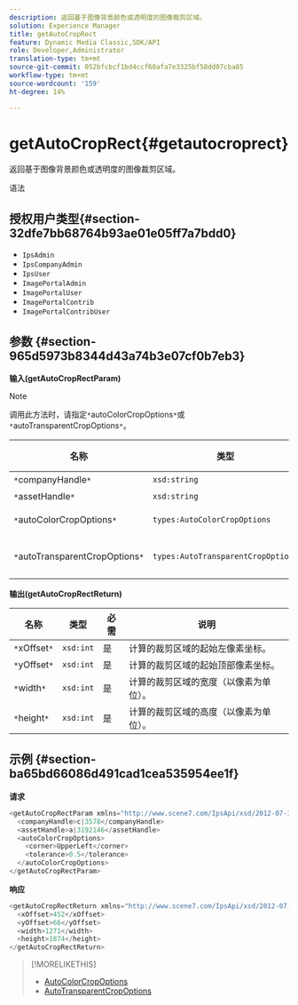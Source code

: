 ```yaml
---
description: 返回基于图像背景颜色或透明度的图像裁剪区域。
solution: Experience Manager
title: getAutoCropRect
feature: Dynamic Media Classic,SDK/API
role: Developer,Administrator
translation-type: tm+mt
source-git-commit: 052bfcbcf1bd4ccf60afa7e3325bf58dd07cba85
workflow-type: tm+mt
source-wordcount: '159'
ht-degree: 14%

---
```



# getAutoCropRect{#getautocroprect}

返回基于图像背景颜色或透明度的图像裁剪区域。

语法

## 授权用户类型{#section-32dfe7bb68764b93ae01e05ff7a7bdd0}

* `IpsAdmin`
* `IpsCompanyAdmin`
* `IpsUser`
* `ImagePortalAdmin`
* `ImagePortalUser`
* `ImagePortalContrib`
* `ImagePortalContribUser`

## 参数 {#section-965d5973b8344d43a74b3e07cf0b7eb3}

**输入(getAutoCropRectParam)**

>[!NOTE]
>
>调用此方法时，请指定`*`autoColorCropOptions`*`或`*`autoTransparentCropOptions`*`。

| 名称 | 类型 | 必需 | 说明 |
|---|---|---|---|
| `*`companyHandle`*` | `xsd:string` | 是 | 要处理的资产的公司。 |
| `*`assetHandle`*` | `xsd:string` | 是 | 要处理的资产的句柄。 |
| `*`autoColorCropOptions`*` | `types:AutoColorCropOptions` | 否 | 根据颜色计算裁剪矩形。 请参阅[ AutoColorCropOptions](../../../types/c-data-types/r-auto-color-crop-options.md#reference-976c3a1f8e47473cae016a4e9e09e4a6)。 |
| `*`autoTransparentCropOptions`*` | `types:AutoTransparentCropOptions` | 否 | 根据透明度计算裁剪矩形。 请参阅[ AutoTransparentCropOptions](../../../types/c-data-types/r-auto-transparent-crop-options.md#reference-f4460b3bdf814f4c85e4f097ea4e6e2b)。 |

**输出(getAutoCropRectReturn)**

| 名称 | 类型 | 必需 | 说明 |
|---|---|---|---|
| `*`xOffset`*` | `xsd:int` | 是 | 计算的裁剪区域的起始左像素坐标。 |
| `*`yOffset`*` | `xsd:int` | 是 | 计算的裁剪区域的起始顶部像素坐标。 |
| `*`width`*` | `xsd:int` | 是 | 计算的裁剪区域的宽度（以像素为单位）。 |
| `*`height`*` | `xsd:int` | 是 | 计算的裁剪区域的高度（以像素为单位）。 |

## 示例 {#section-ba65bd66086d491cad1cea535954ee1f}

**请求**

```java
<getAutoCropRectParam xmlns="http://www.scene7.com/IpsApi/xsd/2012-07-31-beta">
  <companyHandle>c|3578</companyHandle>
  <assetHandle>a|3192146</assetHandle>
  <autoColorCropOptions>
    <corner>UpperLeft</corner>
    <tolerance>0.5</tolerance>
  </autoColorCropOptions>
</getAutoCropRectParam>
```

**响应**

```java
<getAutoCropRectReturn xmlns="http://www.scene7.com/IpsApi/xsd/2012-07-31-beta">
  <xOffset>452</xOffset>
  <yOffset>66</yOffset>
  <width>1271</width>
  <height>1874</height>
</getAutoCropRectReturn>
```

>[!MORELIKETHIS]
>
>* [AutoColorCropOptions](../../../types/c-data-types/r-auto-color-crop-options.md#reference-976c3a1f8e47473cae016a4e9e09e4a6)
>* [AutoTransparentCropOptions](../../../types/c-data-types/r-auto-transparent-crop-options.md#reference-f4460b3bdf814f4c85e4f097ea4e6e2b)

